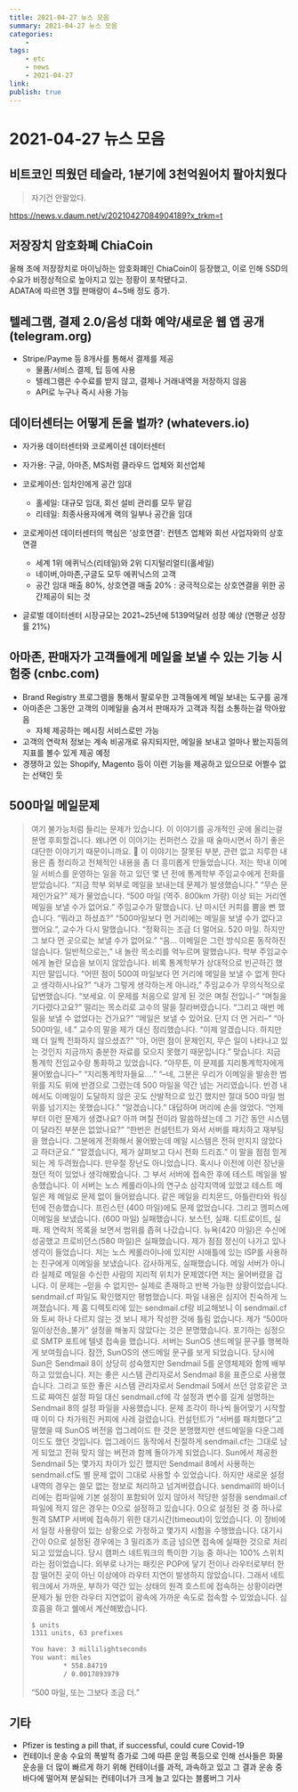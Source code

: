 ```yaml
---
title: 2021-04-27 뉴스 모음
summary: 2021-04-27 뉴스 모음
categories:
    - 
tags:
    - etc
    - news
    - 2021-04-27
link: 
publish: true
---
```


# 2021-04-27 뉴스 모음

## 비트코인 띄웠던 테슬라, 1분기에 3천억원어치 팔아치웠다

> 자기건 안팔았다.

<https://news.v.daum.net/v/20210427084904189?x_trkm=t>

## 저장장치 암호화폐 ChiaCoin

올해 초에 저장장치로 마이닝하는 암호화폐인 ChiaCoin이 등장했고, 이로 인해 SSD의 수요가 비정상적으로 높아지고 있는 정황이 포착됐다고.  
ADATA에 따르면 3월 판매량이 4~5배 정도 증가.

## 텔레그램, 결제 2.0/음성 대화 예약/새로운 웹 앱 공개  (telegram.org)

- Stripe/Payme 등 8개사를 통해서 결제를 제공
  - 물품/서비스 결제, 팁 등에 사용
  - 텔레그램은 수수료를 받지 않고, 결제나 거래내역을 저장하지 않음
  - API로 누구나 즉시 사용 가능

## 데이터센터는 어떻게 돈을 벌까? (whatevers.io)

- 자가용 데이터센터와 코로케이션 데이터센터
- 자가용: 구글, 아마존, MS처럼 클라우드 업체와 회선업체
- 코로케이션: 임차인에게 공간 임대
  - 홀세일: 대규모 임대, 회선 설비 관리를 모두 맡김
  - 리테일: 최종사용자에게 랙의 일부나 공간을 임대

- 코로케이션 데이터센터의 핵심은 '상호연결': 컨텐츠 업체와 회선 사업자와의 상호연결
  - 세계 1위 에퀴닉스(리테일)와 2위 디지털리얼티(홀세일)
  - 네이버,아마존,구글도 모두 에퀴닉스의 고객
  - 공간 임대 매출 80%, 상호연결 매출 20% : 궁극적으로는 상호연결을 위한 공간제공이 되는 것
- 글로벌 데이터센터 시장규모는 2021~25년에 5139억달러 성장 예상 (연평균 성장률 21%)

## 아마존, 판매자가 고객들에게 메일을 보낼 수 있는 기능 시험중 (cnbc.com)

- Brand Registry 프로그램을 통해서 팔로우한 고객들에게 메일 보내는 도구를 공개
- 아마존은 그동안 고객의 이메일을 숨겨서 판매자가 고객과 직접 소통하는걸 막아왔음
  - 자체 제공하는 메시징 서비스로만 가능
- 고객의 연락처 정보는 계속 비공개로 유지되지만, 메일을 보내고 얼마나 봤는지등의 지표를 볼수 있게 제공 예정
- 경쟁하고 있는 Shopify, Magento 등이 이런 기능을 제공하고 있으므로 어쩔수 없는 선택인 듯

## 500마일 메일문제

> 여기 불가능처럼 들리는 문제가 있습니다. 이 이야기를 공개적인 곳에 올리는걸 분명 후회할겁니다. 왜냐면 이 이야기는 컨퍼런스 갔을 때 술마시면서 하기 좋은 대단한 이야기기 때문이니까요. 🙂 이 이야기는 잘못된 부분, 관련 없고 지루한 내용은 좀 정리하고 전체적인 내용을 좀 더 흥미롭게 만들었습니다.
> 저는 학내 이메일 서비스를 운영하는 일을 하고 있던 몇 년 전에 통계학부 주임교수에게 전화를 받았습니다.
> “지금 학부 외부로 메일을 보내는데 문제가 발생했습니다.”
> “무슨 문제인가요?” 제가 물었습니다.
> “500 마일 (역주. 800km 가량) 이상 되는 거리엔 메일을 보낼 수가 없어요.” 주임교수가 말했습니다.
> 난 마시던 커피를 뿜을 뻔 했습니다. “뭐라고 하셨죠?”
> “500마일보다 먼 거리에는 메일을 보낼 수가 없다고 했어요.”, 교수가 다시 말했습니다. “정확히는 조금 더 멀어요. 520 마일. 하지만 그 보다 먼 곳으로는 보낼 수가 없어요.”
> “음… 이메일은 그런 방식으론 동작하진 않습니다. 일반적으로는,” 내 놀란 목소리를 억누르며 말했습니다. 학부 주임교수에게 놀란 모습을 보이지 않았습니다. 비록 통계학부가 상대적으로 빈곤하긴 했지만 말입니다. “어떤 점이 500여 마일보다 먼 거리에 메일을 보낼 수 없게 한다고 생각하시나요?”
> “내가 그렇게 생각하는게 아니라,” 주임교수가 무의식적으로 답변했습니다. “보세요. 이 문제를 처음으로 알게 된 것은 며칠 전입니-”
> “며칠을 기다렸다고요?” 떨리는 목소리로 교수의 말을 잘라버렸습니다. “그리고 매번 메일을 보낼 수 없었다는 건가요?”
> “메일은 보낼 수 있어요. 단지 더 먼 거리–”
> “아 500마일, 네.” 교수의 말을 제가 대신 정리했습니다. “이제 알겠습니다. 하지만 왜 더 일찍 전화하지 않으셨죠?”
> “아, 어떤 점이 문제인지, 무슨 일이 나타나고 있는 것인지 지금까지 충분한 자료를 모으지 못했기 때문입니다.” 맞습니다. 지금 통계학 전임교수랑 통화하고 있었습니다. “아무튼, 이 문제를 지리통계학자에게 물어봤습니다–”
> “지리통계학자들요….”
> “–네, 그분은 우리가 이메일을 발송한 범위를 지도 위에 반경으로 그렸는데 500 마일을 약간 넘는 거리였습니다. 반경 내에서도 이메일이 도달하지 않은 곳도 산발적으로 있긴 했지만 절대 500 마일 범위를 넘기지는 못했습니다.”
> “알겠습니다.” 대답하며 머리에 손을 얹었다. “언제부터 이런 문제가 생겼나요? 아까 며칠 전이라 말씀하셨는데 그 기간 동안 시스템이 달라진 부분은 없었나요?”
> “한번은 컨설턴트가 와서 서버를 패치하고 재부팅을 했습니다. 그분에게 전화해서 물어봤는데 메일 시스템은 전혀 만지지 않았다고 하더군요.”
> “알겠습니다, 제가 살펴보고 다시 전화 드리죠.” 이 말을 점점 믿게 되는 게 두려웠습니다. 만우절 장난도 아니었습니다. 혹시나 이전에 이런 장난을 쳤던 적이 있었나 생각해봤습니다.
> 그 부서 서버에 접속한 후에 테스트 메일을 발송했습니다. 이 서버는 노스 케롤라이나의 연구소 삼각지역에 있었고 테스트 메일은 제 메일로 문제 없이 들어왔습니다. 같은 메일을 리치몬드, 아틀란타와 워싱턴에 전송했습니다. 프린스턴 (400 마일)에도 문제 없었습니다.
> 그리고 멤피스에 이메일을 보냈습니다. (600 마일) 실패했습니다. 보스턴, 실패. 디트로이트, 실패. 제 연락처 목록을 보면서 범위를 좁혀 나갔습니다. 뉴욕(420 마일)은 수신에 성공했고 프로비던스(580 마일)은 실패했습니다.
> 제가 점점 정신이 나가고 있나 생각이 들었습니다. 저는 노스 케롤라이나에 있지만 시애틀에 있는 ISP를 사용하는 친구에게 이메일을 보냈습니다. 감사하게도, 실패했습니다. 메일 서버가 아니라 실제로 메일을 수신한 사람의 지리적 위치가 문제였다면 저는 울어버렸을 겁니다.
> 이 문제는 –믿을 수 없지만– 실제로 존재하고 반복 가능한 상황이었습니다. sendmail.cf 파일도 확인했지만 평범했습니다. 파일 내용은 심지어 친숙하게 느껴졌습니다.
> 제 홈 디렉토리에 있는 sendmail.cf랑 비교해보니 이 sendmail.cf와 토씨 하나 다르지 않는 것 보니 제가 작성한 것에 틀림 없습니다. 제가 “500마일이상전송_불가” 설정을 해놓지 않았다는 것은 분명했습니다. 포기하는 심정으로 SMTP 포트에 텔넷 접속을 했습니다. 서버는 SunOS 샌드메일 문구를 행복하게 보여줬습니다.
> 잠깐, SunOS의 샌드메일 문구를 보게 되었습니다. 당시에 Sun은 Sendmail 8이 상당히 성숙했지만 Sendmail 5를 운영체제와 함께 배부하고 있었습니다. 저는 좋은 시스템 관리자로서 Sendmail 8을 표준으로 사용했습니다. 그리고 또한 좋은 시스템 관리자로서 Sendmail 5에서 쓰던 암호같은 코드로 짜여진 설정 파일 대신 sendmail.cf에 각 설정과 변수를 길게 설명하는 Sendmail 8의 설정 파일을 사용했습니다.
> 문제 조각이 하나씩 들어맞기 시작할 때 이미 다 차가워진 커피에 사레 걸렸습니다. 컨설턴트가 “서버를 패치했다”고 말했을 때 SunOS 버전을 업그레이드 한 것은 분명했지만 샌드메일을 다운그레이드도 했던 것입니다. 업그레이드 동작에서 친절하게 sendmail.cf는 그대로 남게 되었고 전혀 맞지 않는 버전과 함께 돌아가게 되었습니다.
> Sun에서 제공한 Sendmail 5는 몇가지 차이가 있긴 했지만 Sendmail 8에서 사용하는 sendmail.cf도 별 문제 없이 그대로 사용할 수 있었습니다. 하지만 새로운 설정 내역의 경우는 쓸모 없는 정보로 처리하고 넘겨버렸습니다. sendmail의 바이너리에는 컴파일에 기본 설정이 포함되어 있지 않아서 적당한 설정을 sendmail.cf 파일에 적지 않은 경우는 0으로 설정하고 있습니다.
> 0으로 설정된 것 중 하나로 원격 SMTP 서버에 접속하기 위한 대기시간(timeout)이 있었습니다. 이 장비에서 일정 사용량이 있는 상황으로 가정하고 몇가지 시험을 수행했습니다. 대기시간이 0으로 설정된 경우에는 3 밀리초가 조금 넘으면 접속에 실패한 것으로 처리되고 있었습니다.
> 당시 캠퍼스 네트워크의 특이한 기능 중 하나는 100% 스위치라는 점이었습니다. 외부로 나가는 패킷은 POP에 닿기 전이나 라우터로부터 한참 떨어진 곳이 아닌 이상에야 라우터 지연이 발생하지 않았습니다. 그래서 네트워크에서 가까운, 부하가 약간 있는 상태의 원격 호스트에 접속하는 상황이라면 문제가 될 만한 라우터 지연없이 광속에 가까운 속도로 접속할 수 있었습니다.
> 심호흡을 하고 쉘에서 계산해봤습니다.
>
> ```bash
> $ units
> 1311 units, 63 prefixes
> 
> You have: 3 millilightseconds
> You want: miles
>         * 558.84719
>         / 0.0017893979
> ```
>
> “500 마일, 또는 그보다 조금 더.”

## 기타

- Pfizer is testing a pill that, if successful, could cure Covid-19
- 컨테이너 운송 수요의 폭발적 증가로 그에 따른 운임 폭등으로 인해 선사들은 화물 운송을 더 많이 빠르게 하기 위해 컨테이너를 과적, 과속하고 있고 그 결과 운송 중 바다에 떨어져 분실되는 컨테이너가 크게 늘고 있다는 블룸버그 기사
